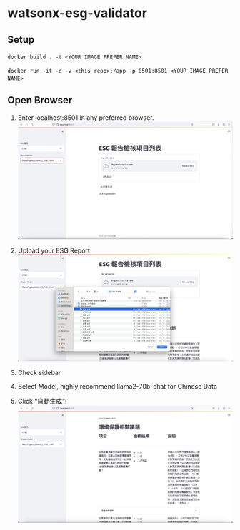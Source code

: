 # watsonx-esg-validator

## Setup

`docker build . -t <YOUR IMAGE PREFER NAME>`

`docker run -it -d -v <this repo>:/app -p 8501:8501 <YOUR IMAGE PREFER NAME>`


## Open Browser 

1. Enter localhost:8501 in any preferred browser.
![Streamlit](image/ui.png)

1. Upload your ESG Report
![Upload File](image/upload.png)

1. Check sidebar
2. Select Model, highly recommend llama2-70b-chat for Chinese Data
3. Click “自動生成”!
![Generate](image/generate.png)